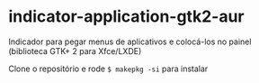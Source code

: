 # indicator-application-gtk2-aur
Indicador para pegar menus de aplicativos e colocá-los no painel (biblioteca GTK+ 2 para Xfce/LXDE)


Clone o repositório e rode `$ makepkg -si` para instalar
